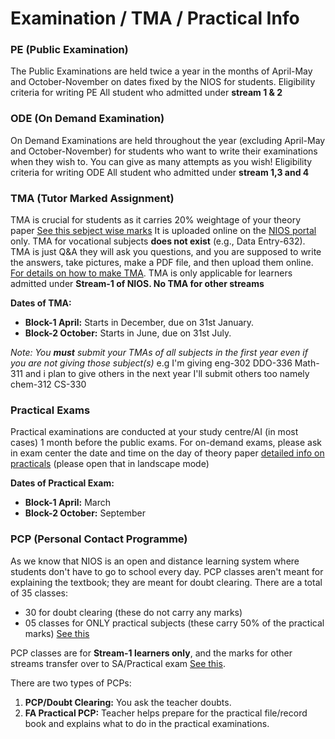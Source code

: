 # Examination / TMA / Practical Info

### PE (Public Examination)

The Public Examinations are held twice a year in the months of April-May and October-November on dates fixed by the NIOS for students. 
Eligibility criteria for writing PE
All student who admitted under **stream 1 & 2**

### ODE (On Demand Examination)

On Demand Examinations are held throughout the year (excluding April-May and October-November) for students who want to write their examinations when they wish to. You can give as many attempts as you wish!
Eligibility criteria for writing ODE
All student who admitted under **stream 1,3 and 4**




### TMA (Tutor Marked Assignment)

TMA is crucial for students as it carries 20% weightage of your theory paper [See this sebject wise marks](https://drive.google.com/) It is uploaded online on the [NIOS portal](https://sdmis.nios.ac.in/auth) only. TMA for vocational subjects **does not exist** (e.g., Data Entry-632). TMA is just Q&A 
they will ask you questions, and you are supposed to write the answers, take pictures, make a PDF file, and then upload them online. [For details on how to make TMA](https://nios-students.pages.dev/wiki/Guidelines). TMA is only applicable for learners admitted under **Stream-1 of NIOS. No TMA for other streams**

**Dates of TMA:**
- **Block-1 April:** Starts in December, due on 31st January.
- **Block-2 October:** Starts in June, due on 31st July.

*Note: You **must** submit your TMAs of all subjects in the first year even if you are not giving those  subject(s)*
e.g
I'm giving eng-302 DDO-336  Math-311 and i plan to give others in the next year I'll submit others  too namely chem-312 CS-330

### Practical Exams

Practical examinations are conducted at your study centre/AI (in most cases) 1 month before the public exams. For on-demand exams, please ask in exam center the date and time on the day of theory paper
[detailed info on practicals](https://drive.google.com/file/d/19On8794dMI_S5kyRILewYpoOcvtpA7E1/view?usp=drivesdk) (please open that in landscape mode)

**Dates of Practical Exam:**
- **Block-1 April:** March
- **Block-2 October:** September

### PCP (Personal Contact Programme)

As we know that NIOS is an open and distance learning system where students don't have to go to school every day. PCP classes aren't meant for explaining the textbook; they are meant for doubt clearing. There are a total of 35 classes:
- 30 for doubt clearing (these do not carry any marks)
- 05 classes for ONLY practical subjects (these carry 50% of the practical marks) [See this](https://drive.google.com/file/d/19auYIHocmCcdMysj0dB0FeP_TciA5G_l/view?usp=drivesdk)

PCP classes are for **Stream-1 learners only**, and the marks for other streams transfer over to SA/Practical exam [See this](https://drive.google.com/file/d/19auYIHocmCcdMysj0dB0FeP_TciA5G_l/view?usp=drivesdk).

There are two types of PCPs:
1. **PCP/Doubt Clearing:** You ask the teacher doubts.
2. **FA Practical PCP:** Teacher helps prepare for the practical file/record book and explains what to do in the practical examinations.



